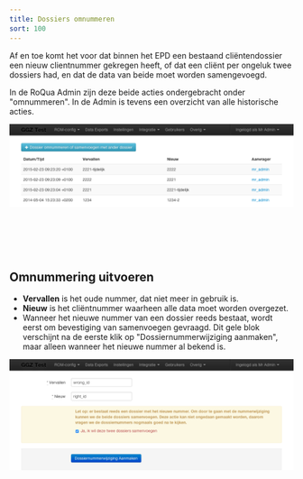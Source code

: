 ```yaml
---
title: Dossiers omnummeren
sort: 100
---
```


Af en toe komt het voor dat binnen het EPD een bestaand cliëntendossier een nieuw clientnummer gekregen heeft, of dat een cliënt per ongeluk twee dossiers had, en dat de data van beide moet worden samengevoegd.

In de RoQua Admin zijn deze beide acties ondergebracht onder "omnummeren". In de Admin is tevens een overzicht van alle historische acties.

<div style="height: 230px; overflow: hidden">
  <img src="/assets/images/screenshots/admin_dossier_epd_id_changes_index.png" />
</div>

## Omnummering uitvoeren


<ul>
  <li><strong>Vervallen</strong> is het oude nummer, dat niet meer in gebruik is.</li>
  <li><strong>Nieuw</strong> is het cliëntnummer waarheen alle data moet worden overgezet.</li>
  <li>Wanneer het nieuwe nummer van een dossier reeds bestaat, wordt eerst om bevestiging van samenvoegen gevraagd. Dit gele blok verschijnt na de eerste klik op "Dossiernummerwijziging aanmaken", maar alleen wanneer het nieuwe nummer al bekend is.</li>
</ul>

<img src="/assets/images/screenshots/admin_dossier_epd_id_changes_merge_confirmation.png" />
